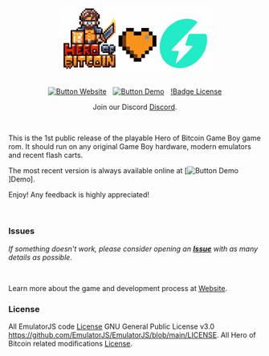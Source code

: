 <div align = center>
<img width = 300 src = css/hob_geyser.png>
<br>
<br>

[![Button Website]][Website] 
[![Button Demo]][Demo] 
[!Badge License][License]

Join our Discord [Discord](https://discord.com/invite/HpqAgSVm6M).

</div>
<br>

This is the 1st public release of the playable Hero of Bitcoin Game Boy game rom. It should run on any original Game Boy hardware, modern emulators and recent flash carts.

The most recent version is always available online at [![Button Demo]]Demo].

Enjoy! Any feedback is highly appreciated!

<br>

### Issues

*If something doesn't work, please consider opening an* ***[Issue]*** *with as many details as possible.*

<br>

Learn more about the game and development process at [Website].	

### License

All EmulatorJS code [License] GNU General Public License v3.0 https://github.com/EmulatorJS/EmulatorJS/blob/main/LICENSE. All Hero of Bitcoin related modifications [License].


<!-- QUICKLINKS --->

[License]: LICENSE
[Issue]: https://github.com/heroofbitcoin/demo/issues
[Website]: https://geyser.fund/project/heroofbitcoin
[Demo]: https://heroofbitcoin.github.io/demo/
[Button Demo]: https://img.shields.io/badge/Demo-528116?style=for-the-badge
[Button Website]: https://img.shields.io/badge/Website-736e9b?style=for-the-badge
[Badge License]: https://img.shields.io/badge/License-GPLv3-blue.svg?style=for-the-badge